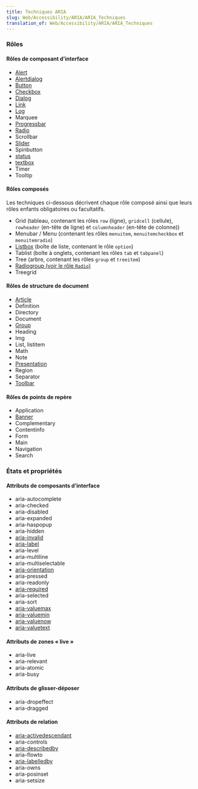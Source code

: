 ```yaml
---
title: Techniques ARIA
slug: Web/Accessibility/ARIA/ARIA_Techniques
translation_of: Web/Accessibility/ARIA/ARIA_Techniques
---
```


### Rôles

#### Rôles de composant d’interface

- [Alert](/fr/docs/Accessibilité/ARIA/Techniques_ARIA/Utiliser_le_role_alert)
- [Alertdialog](/fr/docs/Accessibilité/ARIA/Techniques_ARIA/Utiliser_le_role_alertdialog)
- [Button](/fr/docs/Accessibilité/ARIA/Techniques_ARIA/Utiliser_le_role_button)
- [Checkbox](/fr/docs/Accessibilité/ARIA/Techniques_ARIA/Utiliser_le_role_checkbox)
- [Dialog](/fr/docs/Accessibilité/ARIA/Techniques_ARIA/Utiliser_le_role_dialog)
- [Link](/fr/docs/Accessibilité/ARIA/Techniques_ARIA/Utiliser_le_role_link)
- [Log](/fr/docs/Accessibilité/ARIA/Techniques_ARIA/Utiliser_le_role_log)
- Marquee
- [Progressbar](/fr/docs/Accessibilité/ARIA/Techniques_ARIA/Utiliser_le_role_progressbar)
- [Radio](/fr/docs/Accessibilité/ARIA/Techniques_ARIA/Utiliser_le_role_radio)
- Scrollbar
- [Slider](/fr/docs/Accessibilité/ARIA/Techniques_ARIA/Utiliser_le_role_slider)
- Spinbutton
- [status](/fr/docs/Accessibilité/ARIA/Techniques_ARIA/Utiliser_le_role_status)
- [textbox](/fr/docs/Accessibilité/ARIA/Techniques_ARIA/Utiliser_le_role_textbox)
- Timer
- Tooltip

#### Rôles composés

Les techniques ci-dessous décrivent chaque rôle composé ainsi que leurs rôles enfants obligatoires ou facultatifs.

- Grid (tableau, contenant les rôles `row` (ligne), `gridcell` (cellule), `rowheader` (en-tête de ligne) et `columnheader` (en-tête de colonne))
- Menubar / Menu (contenant les rôles `menuitem`, `menuitemcheckbox` et `menuitemradio`)
- [Listbox](/fr/docs/Accessibilité/ARIA/Techniques_ARIA/Utiliser_le_role_listbox) (boîte de liste, contenant le rôle `option`)
- Tablist (boîte à onglets, contenant les rôles `tab` et `tabpanel`)
- Tree (arbre, contenant les rôles `group` et `treeitem`)
- [Radiogroup (voir le rôle `Radio`)](/fr/docs/Accessibilité/ARIA/Techniques_ARIA/Utiliser_le_role_radio)
- Treegrid

#### Rôles de structure de document

- [Article](/fr/docs/Accessibilité/ARIA/Techniques_ARIA/Utiliser_le_role_article)
- Definition
- Directory
- Document
- [Group](/fr/docs/Accessibilité/ARIA/Techniques_ARIA/Utiliser_le_role_group)
- Heading
- Img
- List, listitem
- Math
- Note
- [Presentation](/fr/docs/Accessibilité/ARIA/Techniques_ARIA/Utiliser_le_role_presentation)
- Region
- Separator
- [Toolbar](/fr/docs/Accessibilité/ARIA/Techniques_ARIA/Utiliser_le_role_toolbar)

#### Rôles de points de repère

- Application
- [Banner](/fr/docs/Accessibilité/ARIA/Techniques_ARIA/Utiliser_le_role_banner)
- Complementary
- Contentinfo
- Form
- Main
- Navigation
- Search

### États et propriétés

#### Attributs de composants d’interface

- aria-autocomplete
- aria-checked
- aria-disabled
- aria-expanded
- aria-haspopup
- aria-hidden
- [aria-invalid](/fr/docs/Accessibilité/ARIA/Techniques_ARIA/Utiliser_l_attribut_aria-invalid)
- [aria-label](/fr/docs/Accessibilité/ARIA/Techniques_ARIA/Utiliser_l_attribut_aria-label)
- aria-level
- aria-multiline
- aria-multiselectable
- [aria-orientation](/fr/docs/Accessibilité/ARIA/Techniques_ARIA/Utiliser_l_attribut_aria-orientation)
- aria-pressed
- aria-readonly
- [aria-required](/fr/docs/Accessibilité/ARIA/Techniques_ARIA/Utiliser_l_attribut_aria-required)
- aria-selected
- aria-sort
- [aria-valuemax](/fr/docs/Accessibilité/ARIA/Techniques_ARIA/Utiliser_l_attribut_aria-valuemax)
- [aria-valuemin](/fr/docs/Accessibilité/ARIA/Techniques_ARIA/Utiliser_l_attribut_aria-valuemin)
- [aria-valuenow](/fr/docs/Accessibilité/ARIA/Techniques_ARIA/Utiliser_l_attribut_aria-valuenow)
- [aria-valuetext](/fr/docs/Accessibilité/ARIA/Techniques_ARIA/Utiliser_l_attribut_aria-valuetext)

#### Attributs de zones « live&nbsp;»

- aria-live
- aria-relevant
- aria-atomic
- aria-busy

#### Attributs de glisser-déposer

- aria-dropeffect
- aria-dragged

#### Attributs de relation

- [aria-activedescendant](/fr/docs/Accessibilité/ARIA/Techniques_ARIA/Utiliser_l_attribut_aria-activedescendant)
- aria-controls
- [aria-describedby](/fr/docs/Accessibilité/ARIA/Techniques_ARIA/Utiliser_l_attribut_aria-describedby)
- aria-flowto
- [aria-labelledby](/fr/docs/Accessibilité/ARIA/Techniques_ARIA/Utiliser_l_attribut_aria-labelledby)
- aria-owns
- aria-posinset
- aria-setsize
